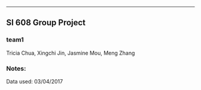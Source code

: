------
SI 608 Group Project
------

### team1
Tricia Chua,
Xingchi Jin,
Jasmine Mou,
Meng Zhang

### Notes:
Data used: 03/04/2017
